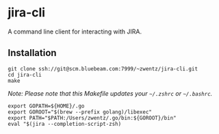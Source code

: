 # jira-cli

A command line client for interacting with JIRA.

## Installation

```
git clone ssh://git@scm.bluebeam.com:7999/~zwentz/jira-cli.git
cd jira-cli
make
```

_Note: Please note that this Makefile updates your `~/.zshrc` or `~/.bashrc`._

```
export GOPATH=${HOME}/.go
export GOROOT="$(brew --prefix golang)/libexec"
export PATH="$PATH:/Users/zwentz/.go/bin:${GOROOT}/bin"
eval "$(jira --completion-script-zsh)
```